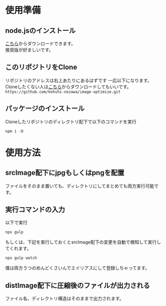 # 使用準備
## node.jsのインストール
[こちら](https://nodejs.org/ja/)からダウンロードできます。  
推奨版が好ましいです。

## このリポジトリをClone
リポジトリのアドレスは右上あたりにあるはずです
一応以下になります。  
Cloneしたくない人は[こちら](https://github.com/kohshi-nozawa/image-optimize/archive/master.zip)からダウンロードしてもいいです。  
```https://github.com/kohshi-nozawa/image-optimize.git```

## パッケージのインストール
Cloneしたリポジトリのディレクトリ配下で以下のコマンドを実行
```
npm i -D
```

# 使用方法
## srcImage配下にjpgもしくはpngを配置
ファイルをそのまま置いても、ディレクトリにしてまとめても両方実行可能です。

## 実行コマンドの入力
以下で実行
```
npx gulp
```

もしくは、下記を実行しておくとsrcImage配下の変更を自動で検知して実行してくれます。
```
npx gulp watch
```

僕は両方うつのめんどくさいんでエイリアスにして登録しちゃってます。

## distImage配下に圧縮後のファイルが出力される
ファイル名、ディレクトリ構造はそのままで出力されます。
